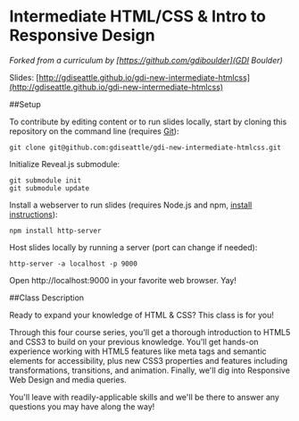 Intermediate HTML/CSS &amp; Intro to Responsive Design
================================

*Forked from a curriculum by [https://github.com/gdiboulder](GDI Boulder)*

Slides: [http://gdiseattle.github.io/gdi-new-intermediate-htmlcss](http://gdiseattle.github.io/gdi-new-intermediate-htmlcss)

##Setup

To contribute by editing content or to run slides locally, start by cloning this repository on the command line (requires [Git](https://git-scm.com/book/en/v2/Getting-Started-Installing-Git)):
```
git clone git@github.com:gdiseattle/gdi-new-intermediate-htmlcss.git
```

Initialize Reveal.js submodule:
```
git submodule init
git submodule update
```

Install a webserver to run slides (requires Node.js and npm, [install instructions](https://docs.npmjs.com/getting-started/installing-node)):
```
npm install http-server
```

Host slides locally by running a server (port can change if needed):
```
http-server -a localhost -p 9000
```

Open http://localhost:9000 in your favorite web browser. Yay!

##Class Description

Ready to expand your knowledge of HTML & CSS? This class is for you!

Through this four course series, you'll get a thorough introduction to HTML5 and CSS3 to build on your previous knowledge. You'll get hands-on experience working with HTML5 features like meta tags and semantic elements for accessibility, plus new CSS3 properties and features including transformations, transitions, and animation. Finally, we'll dig into Responsive Web Design and media queries.

You'll leave with readily-applicable skills and we'll be there to answer any questions you may have along the way!